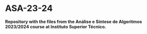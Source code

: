 # ASA-23-24

**Repository with the files from the Análise e Síntese de Algoritmos 2023/2024 course at Instituto Superior Técnico.**
